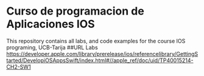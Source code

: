 Curso de programacion de Aplicaciones IOS
=========================================

This repository contains all labs, and code examples for the course IOS programing, UCB-Tarija
##URL Labs
https://developer.apple.com/library/prerelease/ios/referencelibrary/GettingStarted/DevelopiOSAppsSwift/index.html#//apple_ref/doc/uid/TP40015214-CH2-SW1
